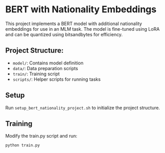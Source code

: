 # BERT with Nationality Embeddings

This project implements a BERT model with additional nationality embeddings for use in an MLM task.
The model is fine-tuned using LoRA and can be quantized using bitsandbytes for efficiency.

## Project Structure:
- `model/`: Contains model definition
- `data/`: Data preparation scripts
- `train/`: Training script
- `scripts/`: Helper scripts for running tasks

## Setup
Run `setup_bert_nationality_project.sh` to initialize the project structure.

## Training
Modify the train.py script and run:

```bash
python train.py
```

